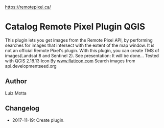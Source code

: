 https://remotepixel.ca/

# Catalog Remote Pixel Plugin QGIS

This plugin lets you get images from the Remote Pixel API, by performing searches for images that intersect with the extent of the map window.
It is not an official Remote Pixel's plugin.
With this plugin, you can create TMS of images(Landsat 8 and Sentinel 2).
See presentation: It will be done...
Tested with QGIS 2.18.13
Icon By www.flaticon.com
Search images from api.developmentseed.org
## Author
Luiz Motta

## Changelog
- 2017-11-19:
Create plugin.
